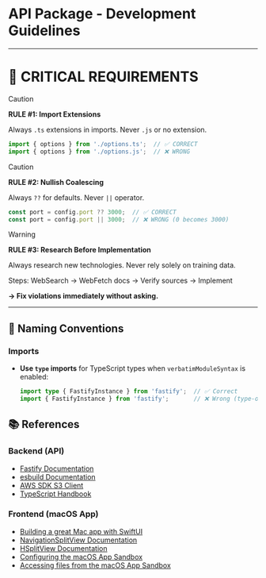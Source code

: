 # API Package - Development Guidelines

---

# 🚨 CRITICAL REQUIREMENTS

> [!CAUTION]
> **RULE #1: Import Extensions**
>
> Always `.ts` extensions in imports. Never `.js` or no extension.
> ```typescript
> import { options } from './options.ts';  // ✅ CORRECT
> import { options } from './options.js';  // ❌ WRONG
> ```

> [!CAUTION]
> **RULE #2: Nullish Coalescing**
>
> Always `??` for defaults. Never `||` operator.
> ```typescript
> const port = config.port ?? 3000;  // ✅ CORRECT
> const port = config.port || 3000;  // ❌ WRONG (0 becomes 3000)
> ```

> [!WARNING]
> **RULE #3: Research Before Implementation**
>
> Always research new technologies. Never rely solely on training data.
>
> Steps: WebSearch → WebFetch docs → Verify sources → Implement

**→ Fix violations immediately without asking.**

---

## 🎯 Naming Conventions

### Imports
- **Use `type` imports** for TypeScript types when `verbatimModuleSyntax` is enabled:
  ```typescript
  import type { FastifyInstance } from 'fastify';  // ✅ Correct
  import { FastifyInstance } from 'fastify';       // ❌ Wrong (type-only)
  ```


## 📚 References

### Backend (API)
- [Fastify Documentation](https://fastify.dev/)
- [esbuild Documentation](https://esbuild.github.io/)
- [AWS SDK S3 Client](https://docs.aws.amazon.com/AWSJavaScriptSDK/v3/latest/clients/client-s3/)
- [TypeScript Handbook](https://www.typescriptlang.org/docs/)

### Frontend (macOS App)
- [Building a great Mac app with SwiftUI](https://developer.apple.com/documentation/swiftui/building-a-great-mac-app-with-swiftui)
- [NavigationSplitView Documentation](https://developer.apple.com/documentation/swiftui/navigationsplitview)
- [HSplitView Documentation](https://developer.apple.com/documentation/swiftui/hsplitview)
- [Configuring the macOS App Sandbox](https://developer.apple.com/documentation/xcode/configuring-the-macos-app-sandbox)
- [Accessing files from the macOS App Sandbox](https://developer.apple.com/documentation/security/accessing-files-from-the-macos-app-sandbox)
